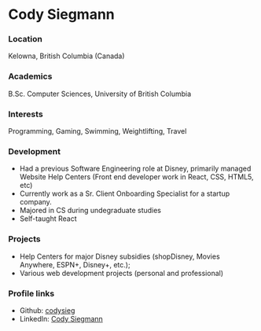 # Cody Siegmann

### Location

Kelowna, British Columbia (Canada)

### Academics

B.Sc. Computer Sciences, University of British Columbia

### Interests

Programming, Gaming, Swimming, Weightlifting, Travel

### Development

- Had a previous Software Engineering role at Disney, primarily managed Website Help Centers (Front end developer work in React, CSS, HTML5, etc)
- Currently work as a Sr. Client Onboarding Specialist for a startup company.
- Majored in CS during undegraduate studies
- Self-taught React

### Projects

- Help Centers for major Disney subsidies (shopDisney, Movies Anywhere, ESPN+, Disney+, etc.);
- Various web development projects (personal and professional)

### Profile links

- Github: [codysieg](https://github.com/codysieg)
- LinkedIn: [Cody Siegmann](https://www.linkedin.com/in/cody-siegmann/)
